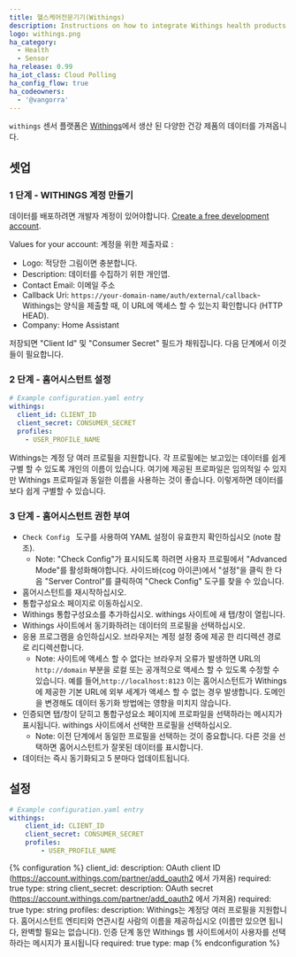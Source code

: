 ```yaml
---
title: 헬스케어전문기기(Withings)
description: Instructions on how to integrate Withings health products within Home Assistant.
logo: withings.png
ha_category:
  - Health
  - Sensor
ha_release: 0.99
ha_iot_class: Cloud Polling
ha_config_flow: true
ha_codeowners:
  - '@vangorra'
---
```


`withings` 센서 플랫폼은 [Withings](https://www.withings.com)에서 생산 된 다양한 건강 제품의 데이터를 가져옵니다.

## 셋업

### 1 단계 - WITHINGS 계정 만들기

데이터를 배포하려면 개발자 계정이 있어야합니다. [Create a free development account](https://account.withings.com/partner/add_oauth2).

Values for your account:
계정을 위한 제출자료 : 

- Logo: 적당한 그림이면 충분합니다.
- Description: 데이터를 수집하기 위한 개인앱.
- Contact Email: 이메일 주소
- Callback Uri: `https://your-domain-name/auth/external/callback`- Withings는 양식을 제출할 때, 이 URL에 액세스 할 수 있는지 확인합니다 (HTTP HEAD).
- Company: Home Assistant

저장되면 "Client Id" 및 "Consumer Secret" 필드가 채워집니다. 다음 단계에서 이것들이 필요합니다.

### 2 단계 - 홈어시스턴트 설정

```yaml
# Example configuration.yaml entry
withings:
  client_id: CLIENT_ID
  client_secret: CONSUMER_SECRET
  profiles:
    - USER_PROFILE_NAME
```

Withings는 계정 당 여러 프로필을 지원합니다. 각 프로필에는 보고있는 데이터를 쉽게 구별 할 수 있도록 개인의 이름이 있습니다. 여기에 제공된 프로파일은 임의적일 수 있지만 Withings 프로파일과 동일한 이름을 사용하는 것이 좋습니다. 이렇게하면 데이터를 보다 쉽게 ​​구별할 수 있습니다.

### 3 단계 - 홈어시스턴트 권한 부여

- `Check Config ` 도구를 사용하여 YAML 설정이 유효한지 확인하십시오 (note 참조).
  - Note: "Check Config"가 표시되도록 하려면 사용자 프로필에서 "Advanced Mode"를 활성화해야합니다. 사이드바(cog 아이콘)에서 "설정"을 클릭 한 다음 "Server Control"를 클릭하여 "Check Config" 도구를 찾을 수 있습니다.
- 홈어시스턴트를 재시작하십시오.
- 통합구성요소 페이지로 이동하십시오.
- Withings 통합구성요소를 추가하십시오. withings 사이트에 새 탭/창이 열립니다.
- Withings 사이트에서 동기화하려는 데이터의 프로필을 선택하십시오.
- 응용 프로그램을 승인하십시오. 브라우저는 계정 설정 중에 제공 한 리디렉션 경로로 리디렉션합니다.
  - Note: 사이트에 액세스 할 수 없다는 브라우저 오류가 발생하면 URL의 `http://domain` 부분을 로컬 또는 공개적으로 액세스 할 수 있도록 수정할 수 있습니다. 예를 들어,`http://localhost:8123`
  이는 홈어시스턴트가 Withings에 제공한 기본 URL에 외부 세계가 액세스 할 수 없는 경우 발생합니다.
  도메인을 변경해도 데이터 동기화 방법에는 영향을 미치지 않습니다.
- 인증되면 탭/창이 닫히고 통합구성요소 페이지에 프로파일을 선택하라는 메시지가 표시됩니다. withings 사이트에서 선택한 프로필을 선택하십시오.
  - Note: 이전 단계에서 동일한 프로필을 선택하는 것이 중요합니다. 다른 것을 선택하면 홈어시스턴트가 잘못된 데이터를 표시합니다.
- 데이터는 즉시 동기화되고 5 분마다 업데이트됩니다.

## 설정

```yaml
# Example configuration.yaml entry
withings:
    client_id: CLIENT_ID
    client_secret: CONSUMER_SECRET
    profiles:
        - USER_PROFILE_NAME
```
{% configuration %}
client_id:
  description: OAuth client ID (https://account.withings.com/partner/add_oauth2 에서 가져옴)
  required: true
  type: string
client_secret:
  description: OAuth secret (https://account.withings.com/partner/add_oauth2 에서 가져옴)
  required: true
  type: string
profiles:
  description: Withings는 계정당 여러 프로필을 지원합니다. 홈어시스턴트 엔티티와 연관시킬 사람의 이름을 제공하십시오 (이름만 있으면 됩니다, 완벽할 필요는 없습니다). 인증 단계 동안 Withings 웹 사이트에서이 사용자를 선택하라는 메시지가 표시됩니다
  required: true
  type: map
{% endconfiguration %}
